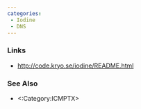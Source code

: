```yaml
---
categories:
 - Iodine
 - DNS
---
```

### Links

-   <http://code.kryo.se/iodine/README.html>

### See Also

-   <:Category:ICMPTX>

